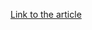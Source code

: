[Link to the article](https://research.checkpoint.com/2021/a-deep-dive-into-doublefeature-equation-groups-post-exploitation-dashboard/)
